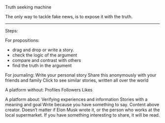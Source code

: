Truth seeking machine

The only way to tackle fake news, is to expose it with the truth.


----

Steps:

For propositions:
- drag and drop or write a story. 
- check the logic of the argument
- compare and contrast with others
- find the truth in the argument

For journaling:
Write your personal story
Share this anonymously with your friends and family
Click to see similar stories, written all over the world

A platform without:
Profiles
Followers
Likes

A platform about:
Verifying experiences and information
Stories with a meaning and goal
Write because you have something to say.
Content above creator. Doesn’t matter if Elon Musk wrote it, or the person who works at the local supermarket. If you have something interesting to share, it will be read.

